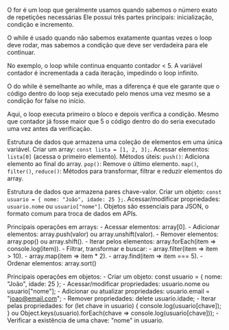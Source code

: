 <!--
! -ESTRUTURAS DE LOOP: 
-->

<!--
? FOR:
-->
 O for é um loop que geralmente usamos quando sabemos o número exato de repetições necessárias
 Ele possui três partes principais: inicialização, condição e incremento.
<!--
*EXEMPLO:
* for (let i = 0; i < 5; i++) {
*     console.log("Repetição número " + i);
* }
-->

<!--
? WHILE:
-->
O while é usado quando não sabemos exatamente quantas vezes o loop deve rodar, mas sabemos a condição que deve ser verdadeira para ele continuar.
<!--
*EXEMPLO:
* let contador = 0;
* while (contador < 5) {
*   console.log("Contador é " + contador);
*   contador++;
* }
-->
No exemplo, o loop while continua enquanto contador < 5. A variável contador é incrementada a cada iteração, impedindo o loop infinito.

<!--
? DO WHILE:
-->
O do while é semelhante ao while, mas a diferença é que ele garante que o código dentro do loop seja executado pelo menos uma vez
mesmo se a condição for false no início.
<!--
*EXEMPLO:
* let contador = 0;
* do {
*  console.log("Contador é " + contador);
*  contador++;
* } while (contador < 5);
-->
Aqui, o loop executa primeiro o bloco e depois verifica a condição. Mesmo que contador já fosse maior que 5
o código dentro do do seria executado uma vez antes da verificação.


<!--
! -ARRAYS E OBJETOS: 
-->

<!--
? ARRAYS:
-->
Estrutura de dados que armazena uma coleção de elementos em uma única variável.
Criar um array: `const lista = [1, 2, 3];`.
Acessar elementos: `lista[0]` (acessa o primeiro elemento).
Métodos úteis:
  `push()`: Adiciona elemento ao final do array.
  `pop()`: Remove o último elemento.
  `map()`, `filter()`, `reduce()`: Métodos para transformar, filtrar e reduzir elementos do array.

<!--
? OBJETOS:
-->
Estrutura de dados que armazena pares chave-valor.
Criar um objeto: `const usuario = { nome: "João", idade: 25 };`.
Acessar/modificar propriedades: `usuario.nome` ou `usuario["nome"]`.
Objetos são essenciais para JSON, o formato comum para troca de dados em APIs.


<!--
? -OPERACOES EM ARRAYS E OBJETOS: 
-->

<!--
* ARRAYS:
-->
Principais operações em arrays:
    - Acessar elementos: array[0].
    - Adicionar elementos: array.push(valor) ou array.unshift(valor).
    - Remover elementos: array.pop() ou array.shift().
    - Iterar pelos elementos: array.forEach(item => console.log(item)).
    - Filtrar, transformar e buscar:
        - array.filter(item => item > 10).
        - array.map(item => item * 2).
        - array.find(item => item === 5).
    - Ordenar elementos: array.sort()

<!--
* OBJETOS:
-->
Principais operações em objetos:
    - Criar um objeto: 
        const usuario = { nome: "João", idade: 25 };
    - Acessar/modificar propriedades:
        usuario.nome 
        ou 
        usuario["nome"];
    - Adicionar ou atualizar propriedades:
        usuario.email = "joao@email.com";
    - Remover propriedades:
        delete usuario.idade;
    - Iterar pelas propriedades:
        for (let chave in usuario) { console.log(usuario[chave]); }
        ou 
        Object.keys(usuario).forEach(chave => console.log(usuario[chave]));
    - Verificar a existência de uma chave:
        "nome" in usuario.


<!--
! -TEMPORIZADORES: 
-->




<!--
! -CALLBACKS E PROMISE: 
-->




<!--
! -ASYNC - AWAIT: 
-->
